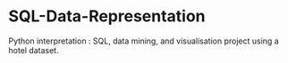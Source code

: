 # SQL-Data-Representation
Python interpretation : SQL, data mining, and visualisation project using a hotel dataset.
